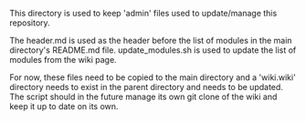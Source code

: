 This directory is used to keep 'admin' files used to update/manage this repository.

The header.md is used as the header before the list of modules in the main directory's README.md file.
update_modules.sh is used to update the list of modules from the wiki page.

For now, these files need to be copied to the main directory and a 'wiki.wiki' directory needs to exist in the parent directory and needs to be updated. The script should in the future manage its own git clone of the wiki and keep it up to date on its own.
